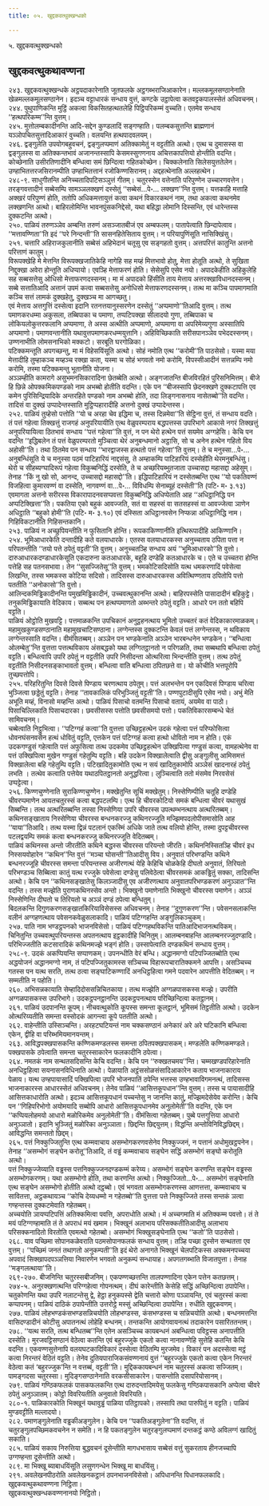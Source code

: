 ```yaml
---
title: ०५. खुद्दकवत्थुक्खन्धको

---
```

५. खुद्दकवत्थुक्खन्धको  


## खुद्दकवत्थुकथावण्णना

२४३. खुद्दकवत्थुक्खन्धके अट्ठपदाकारेनाति जूतफलके अट्ठगब्भराजिआकारेन। मल्लकमूलसण्ठानेनाति खेळमल्लकमूलसण्ठानेन। इदञ्च वट्टाधारकं सन्धाय वुत्तं, कण्टके उट्ठापेत्वा कतवट्टकपालस्सेतं अधिवचनम्।  
२४४. पुथुपाणिकन्ति मुट्ठिं अकत्वा विकसितहत्थतलेहि पिट्ठिपरिकम्मं वुच्चति। एतमेव सन्धाय ‘‘हत्थपरिकम्म’’न्ति वुत्तम्।  
२४५. मुत्तोलम्बकादीनन्ति आदि-सद्देन कुण्डलादिं सङ्गण्हाति। पलम्बकसुत्तन्ति ब्राह्मणानं यञ्ञोपचितसुत्तादिआकारं वुच्चति। वलयन्ति हत्थपादवलयम्।  
२४६. द्वङ्गुलेति उपयोगबहुवचनं, द्वङ्गुलप्पमाणं अतिक्कामेतुं न वट्टतीति अत्थो। एत्थ च दुमासस्स वा द्वङ्गुलस्स वा अतिक्कन्तभावं अजानन्तस्सापि केसमस्सुगणनाय अचित्तकापत्तियो होन्तीति वदन्ति।  
कोच्छेनाति उसीरतिणादीनि बन्धित्वा समं छिन्दित्वा गहितकोच्छेन। चिक्कलेनाति सिलेसयुत्ततेलेन। उण्हाभितत्तरजसिरानम्पीति उण्हाभितत्तानं रजोकिण्णसिरानम्। अद्दहत्थेनाति अल्लहत्थेन।  
२४८-९. साधुगीतन्ति अनिच्चतादिपटिसञ्ञुत्तं गीतम्। चतुरस्सेन वत्तेनाति परिपुण्णेन उच्चारणवत्तेन। तरङ्गवत्तादीनं सब्बेसम्पि सामञ्ञलक्खणं दस्सेतुं ‘‘सब्बेसं…पे॰… लक्खण’’न्ति वुत्तम्। यत्तकाहि मत्ताहि अक्खरं परिपुण्णं होति, ततोपि अधिकमत्तायुत्तं कत्वा कथनं विकारकथनं नाम, तथा अकत्वा कथनमेव लक्खणन्ति अत्थो। बाहिरलोमिन्ति भावनपुंसकनिद्देसो, यथा बहिद्धा लोमानि दिस्सन्ति, एवं धारेन्तस्स दुक्कटन्ति अत्थो।  
२५०. पाळियं तरुणञ्ञेव अम्बन्ति तरुणं असञ्जातबीजं एव अम्बफलम्। पातापेत्वाति छिन्दापेत्वाव। ‘‘मत्तावण्णिता’’ति इदं ‘‘परे निन्दन्ती’’ति सासनहितेसिताय वुत्तम्। न परियापुणिंसूति नासिक्खिंसु।  
२५१. चत्तारि अहिराजकुलानीति सब्बेसं अहिभेदानं चतूसु एव सङ्गहतो वुत्तम्। अत्तपरित्तं कातुन्ति अत्तनो परित्ताणं कातुम्।  
विरूपक्खेहि मे मेत्तन्ति विरूपक्खजातिकेहि नागेहि सह मय्हं मित्तभावो होतु, मेत्ता होतूति अत्थो, ते सुखिता निद्दुक्खा अवेरा होन्तूति अधिप्पायो। एवञ्हि मेत्ताफरणं होति। सेसेसुपि एसेव नयो। अपादकेहीति अहिकुलेहि सह सब्बसत्तेसु ओधिसो मेत्ताफरणदस्सनम्। मा मं अपादको हिंसीति ताय मेत्ताय अत्तरक्खाविधानदस्सनम्।  
सब्बे सत्तातिआदि अत्तानं उपमं कत्वा सब्बसत्तेसु अनोधिसो मेत्ताफरणदस्सनम्। तत्थ मा कञ्चि पापमागमाति कञ्चि सत्तं लामकं दुक्खहेतु, दुक्खञ्च मा आगच्छतु।  
एवं मेत्ताय अत्तगुत्तिं दस्सेत्वा इदानि रतनत्तयानुस्सरणेन दस्सेतुं ‘‘अप्पमाणो’’तिआदि वुत्तम्। तत्थ पमाणकरधम्मा अकुसला, तब्बिपाका च पमाणा, तप्पटिपक्खा सीलादयो गुणा, तब्बिपाका च लोकियलोकुत्तरफलानि अप्पमाणा, ते अस्स अत्थीति अप्पमाणो, अप्पमाणा वा अपरिमेय्यगुणा अस्सातिपि अप्पमाणो। पमाणवन्तानीति यथावुत्तपमाणकरधम्मयुत्तानि। अहिविच्छिकाति सरीसपानञ्ञेव पभेददस्सनम्। उण्णनाभीति लोमसनाभिको मक्कटो। सरबूति घरगोळिका।  
पटिक्कमन्तूति अपगच्छन्तु, मा मं विहेसयिंसूति अत्थो। सोहं नमोति एत्थ ‘‘करोमी’’ति पाठसेसो। यस्मा मया मेत्तादीहि तुम्हाकञ्च मय्हञ्च रक्खा कता, यस्मा च सोहं भगवतो नमो करोमि, विपस्सीआदीनं सत्तन्नम्पि नमो करोमि, तस्मा पटिक्कमन्तु भूतानीति योजना।  
अञ्ञम्हीति कामरागे असुभमनसिकारादिना छेतब्बेति अत्थो। अङ्गजातन्ति बीजविरहितं पुरिसनिमित्तम्। बीजे हि छिन्ने ओपक्कमिकपण्डको नाम अभब्बो होतीति वदन्ति। एके पन ‘‘बीजस्सापि छेदनक्खणे दुक्कटापत्ति एव कमेन पुरिसिन्द्रियादिके अन्तरहिते पण्डको नाम अभब्बो होति, तदा लिङ्गनासनाय नासेतब्बो’’ति वदन्ति। तादिसं वा दुक्खं उप्पादेन्तस्साति मुट्ठिप्पहारादीहि अत्तनो दुक्खं उप्पादेन्तस्स।  
२५२. पाळियं तुय्हेसो पत्तोति ‘‘यो च अरहा चेव इद्धिमा च, तस्स दिन्नमेवा’’ति सेट्ठिना वुत्तं, तं सन्धाय वदति। तं पत्तं गहेत्वा तिक्खत्तुं राजगहं अनुपरियायीति एत्थ वेळुपरम्पराय बद्धपत्तस्स उपरिभागे आकासे नगरं तिक्खत्तुं अनुपरियायित्वा ठितभावं सन्धाय ‘‘पत्तं गहेत्वा’’ति वुत्तं, न पन थेरो हत्थेन पत्तं सयमेव अग्गहेसि। केचि पन वदन्ति ‘‘इद्धिबलेन तं पत्तं वेळुपरम्परतो मुञ्चित्वा थेरं अनुबन्धमानो अट्ठासि, सो च अनेन हत्थेन गहितो विय अहोसी’’ति। तथा ठितमेव पन सन्धाय ‘‘भारद्वाजस्स हत्थतो पत्तं गहेत्वा’’ति वुत्तम्। ते च मनुस्सा…पे॰… अनुबन्धिंसूति ये च मनुस्सा पठमं पाटिहारियं नाद्दसंसु, ते अम्हाकम्पि पाटिहारियं दस्सेहीति थेरमनुबन्धिंसु। थेरो च सीहब्यग्घादिरूपं गहेत्वा विकुब्बनिद्धिं दस्सेति, ते च अच्छरियब्भुतजाता उच्चासद्दा महासद्दा अहेसुम्। तेनाह ‘‘किं नु खो सो, आनन्द, उच्चासद्दो महासद्दो’’ति। इद्धिपाटिहारियं न दस्सेतब्बन्ति एत्थ ‘‘यो पकतिवण्णं विजहित्वा कुमारवण्णं वा दस्सेति, नागवण्णं वा…पे॰… विविधम्पि सेनाब्यूहं दस्सेती’’ति (पटि॰ म॰ ३.१३) एवमागता अत्तनो सरीरस्स विकारापादनवसप्पवत्ता विकुब्बनिद्धि अधिप्पेताति आह ‘‘अधिट्ठानिद्धि पन अप्पटिक्खित्ता’’ति। पकतिया एको बहुकं आवज्जति, सतं वा सहस्सं वा सतसहस्सं वा आवज्जेत्वा ञाणेन अधिट्ठाति ‘‘बहुको होमी’’ति (पटि॰ म॰ ३.१०) एवं दस्सिता अधिट्ठानवसेन निप्फन्ना अधिट्ठानिद्धि नाम। गिहिविकटानीति गिहिसन्तकानि।  
२५३. पाळियं न अच्छुपियन्तीति न फुसितानि होन्ति। रूपकाकिण्णानीति इत्थिरूपादीहि आकिण्णानि।  
२५४. भूमिआधारकेति दन्तादीहि कते वलयाधारके। एतस्स वलयाधारकस्स अनुच्चताय ठपिता पत्ता न परिपतन्तीति ‘‘तयो पत्ते ठपेतुं वट्टती’’ति वुत्तम्। अनुच्चतञ्हि सन्धाय अयं ‘‘भूमिआधारको’’ति वुत्तो। दारुआधारकदण्डाधारकेसूति एकदारुना कतआधारके, बहूहि दण्डेहि कतआधारके च। एते च उच्चतरा होन्ति पत्तेहि सह पतनसभावा। तेन ‘‘सुसज्जितेसू’’ति वुत्तम्। भमकोटिसदिसोति यत्थ धमकरणादिं पवेसेत्वा लिखन्ति, तस्स भमकस्स कोटिया सदिसो। तादिसस्स दारुआधारकस्स अवित्थिण्णताय ठपितोपि पत्तो पततीति ‘‘अनोकासो’’ति वुत्तो।  
आलिन्दकमिड्ढिकादीनन्ति पमुखमिड्ढिकादीनं, उच्चवत्थुकानन्ति अत्थो। बाहिरपस्सेति पासादादीनं बहिकुट्टे। तनुकमिड्ढिकायाति वेदिकाय। सब्बत्थ पन हत्थप्पमाणतो अब्भन्तरे ठपेतुं वट्टति। आधारे पन ततो बहिपि वट्टति।  
पाळियं ओट्ठोति मुखवट्टि। पत्तमाळकन्ति उपचिकानं अनुट्ठहनत्थाय भूमितो उच्चतरं कतं वेदिकाकारमाळकम्। महामुखकुण्डसण्ठानाति महामुखचाटिसण्ठाना। लग्गेन्तस्स दुक्कटन्ति केवलं पत्तं लग्गेन्तस्स, न थविकाय लग्गेन्तस्साति वदन्ति। वीमंसितब्बम्। अञ्ञेन पन भण्डकेनाति अञ्ञेन भारबन्धनेन भण्डकेन। ‘‘बन्धित्वा ओलम्बेतु’’न्ति वुत्तत्ता पत्तत्थविकाय अंसबद्धको यथा लग्गितट्ठानतो न परिगळति, तथा सब्बथापि बन्धित्वा ठपेतुं वट्टति। बन्धित्वापि उपरि ठपेतुं न वट्टतीति उपरि निसीदन्ता ओत्थरित्वा भिन्दन्तीति वुत्तम्। तत्थ ठपेतुं वट्टतीति निसीदनसङ्काभावतो वुत्तम्। बन्धित्वा वाति बन्धित्वा ठपितछत्ते वा। यो कोचीति भत्तपूरोपि तुच्छपत्तोपि।  
२५५. परिहरितुन्ति दिवसे दिवसे पिण्डाय चरणत्थाय ठपेतुम्। पत्तं अलभन्तेन पन एकदिवसं पिण्डाय चरित्वा भुञ्जित्वा छड्डेतुं वट्टति। तेनाह ‘‘तावकालिकं परिभुञ्जितुं वट्टती’’ति। पण्णपुटादीसुपि एसेव नयो। अभुं मेति अभूति मय्हं, विनासो मय्हन्ति अत्थो। पाळियं पिसाचो वतमन्ति पिसाचो वतायं, अयमेव वा पाठो। पिसाचिल्लिकाति पिसाचदारका। छवसीसस्स पत्तोति छवसीसमयो पत्तो। पकतिविकारसम्बन्धे चेतं सामिवचनम्।  
चब्बेत्वाति निट्ठुभित्वा। ‘‘पटिग्गहं कत्वा’’ति वुत्तत्ता उच्छिट्ठहत्थेन उदकं गहेत्वा पत्तं परिप्फोसित्वा धोवनघंसनवसेन हत्थं धोवितुं वट्टति, एत्तकेन पत्तं पटिग्गहं कत्वा हत्थो धोवितो नाम न होति। एकं उदकगण्डुसं गहेत्वाति पत्तं अफुसित्वा तत्थ उदकमेव उच्छिट्ठहत्थेन उक्खिपित्वा गण्डुसं कत्वा, वामहत्थेनेव वा पत्तं उक्खिपित्वा मुखेन गण्डुसं गहेतुम्पि वट्टति। बहि उदकेन विक्खालेत्वाति द्वीसु अङ्गुलीसु आमिसमत्तं विक्खालेत्वा बहि गहेतुम्पि वट्टति। पटिखादितुकामोति एत्थ न सयं खादितुकामोपि अञ्ञेसं खादनारहं ठपेतुं लभति । तत्थेव कत्वाति पत्तेयेव यथाठपितट्ठानतो अनुद्धरित्वा। लुञ्चित्वाति ततो मंसमेव निरवसेसं उप्पट्टेत्वा।  
२५६. किण्णचुण्णेनाति सुराकिण्णचुण्णेन। मक्खेतुन्ति सूचिं मक्खेतुम्। निस्सेणिम्पीति चतूहि दण्डेहि चीवरप्पमाणेन आयतचतुरस्सं कत्वा बद्धपटलम्पि। एत्थ हि चीवरकोटियो समकं बन्धित्वा चीवरं यथासुखं सिब्बन्ति। तत्थ अत्थरितब्बन्ति तस्सा निस्सेणिया उपरि चीवरस्स उपत्थम्भनत्थाय अत्थरितब्बम्। कथिनसङ्खाताय निस्सेणिया चीवरस्स बन्धनकरज्जु कथिनरज्जूति मज्झिमपदलोपीसमासोति आह ‘‘याया’’तिआदि। तत्थ यस्मा द्विन्नं पटलानं एकस्मिं अधिके जाते तत्थ वलियो होन्ति, तस्मा दुपट्टचीवरस्स पटलद्वयम्पि समकं कत्वा बन्धनकरज्जु कथिनरज्जूति वेदितब्बम्।  
पाळियं कथिनस्स अन्तो जीरतीति कथिने बद्धस्स चीवरस्स परियन्तो जीरति। कथिननिस्सितञ्हि चीवरं इध निस्सयवोहारेन ‘‘कथिन’’न्ति वुत्तं ‘‘मञ्चा घोसन्ती’’तिआदीसु विय। अनुवातं परिभण्डन्ति कथिने बन्धनरज्जूहि चीवरस्स समन्ता परियन्तस्स अजीरणत्थं येहि केहिचि चोळकेहि दीघतो अनुवातं, तिरियतो परिभण्डञ्च सिब्बित्वा कातुं यत्थ रज्जुके पवेसेत्वा दण्डेसु पलिवेठेत्वा चीवरसमकं आकड्ढितुं सक्का, तादिसन्ति अत्थो। केचि पन ‘‘कथिनसङ्खातेसु किलञ्जादीसु एव अजीरणत्थाय अनुवातपरिभण्डकरणं अनुञ्ञात’’न्ति वदन्ति। तस्स मज्झेति पुराणकथिनस्सेव अन्तो। भिक्खुनो पमाणेनाति भिक्खुनो चीवरस्स पमाणेन। अञ्ञं निस्सेणिन्ति दीघतो च तिरियतो च अञ्ञं दण्डं ठपेत्वा बन्धितुम्।  
बिदलकन्ति दिगुणकरणसङ्खातकिरियाविसेसस्स अधिवचनम्। तेनाह ‘‘दुगुणकरण’’न्ति। पवेसनसलाकन्ति वलीनं अग्गहणत्थाय पवेसनकवेळुसलाकादि। पाळियं पटिग्गहन्ति अङ्गुलिकञ्चुकम्।  
२५७. पाति नाम भण्डट्ठपनको भाजनविसेसो। पाळियं पटिग्गहथविकन्ति पातिआदिभाजनत्थविकम्। चिनितुन्ति उच्चवत्थुपरियन्तस्स अपतनत्थाय इट्ठकादीहि चिनितुम्। आलम्बनबाहन्ति आलम्बनरज्जुदण्डादि। परिभिज्जतीति कटसारादिकं कथिनमज्झे भङ्गं होति। उस्सापेत्वाति दण्डकथिनं सन्धाय वुत्तम्।  
२५८-९. उदकं अकप्पियन्ति सप्पाणकम्। उपनन्धीति वेरं बन्धि। अद्धानमग्गो पटिपज्जितब्बोति एत्थ अद्धयोजनं अद्धानमग्गो नाम, तं पटिपज्जितुकामस्स सञ्चिच्च विहारूपचारातिक्कमने आपत्ति। असञ्चिच्च गतस्स पन यत्थ सरति, तत्थ ठत्वा सङ्घाटिकण्णादिं अनधिट्ठहित्वा गमने पदवारेन आपत्तीति वेदितब्बम्। न सम्मतीति न पहोति।  
२६०. अभिसन्नकायाति सेम्हादिदोससन्निचितकाया। तत्थ मज्झेति अग्गळपासकस्स मज्झे। उपरीति अग्गळपासकस्स उपरिभागे। उदकट्ठपनट्ठानन्ति उदकट्ठपनत्थाय परिच्छिन्दित्वा कतट्ठानम्।  
२६१. पाळियं उदपानन्ति कूपम्। नीचवत्थुकोति कूपस्स समन्ता कूलट्ठानं, भूमिसमं तिट्ठतीति अत्थो। उदकेन ओत्थरिय्यतीति समन्ता वस्सोदकं आगन्त्वा कूपे पततीति अत्थो।  
२६२. वाहेन्तीति उस्सिञ्चन्ति। अरहटघटियन्तं नाम चक्कसण्ठानं अनेकारं अरे अरे घटिकानि बन्धित्वा एकेन, द्वीहि वा परिब्भमियमानयन्तम्।  
२६३. आविद्धपक्खपासकन्ति कण्णिकमण्डलस्स समन्ता ठपितपक्खपासकम्। मण्डलेति कण्णिकमण्डले। पक्खपासके ठपेत्वाति समन्ता चतुरस्साकारेन फलकादीनि ठपेत्वा।  
२६४. नमतकं नाम सन्थतसदिसन्ति केचि वदन्ति। केचि पन ‘‘रुक्खतचमय’’न्ति। चम्मखण्डपरिहारेनाति अनधिट्ठहित्वा सयनासनविधिनाति अत्थो। पेळायाति अट्ठंससोळसंसादिआकारेन कताय भाजनाकाराय पेळाय। यत्थ उण्हपायासादिं पक्खिपित्वा उपरि भोजनपातिं ठपेन्ति भत्तस्स उण्हभावाविगमनत्थं, तादिसस्स भाजनाकारस्स आधारस्सेतं अधिवचनम्। तेनेव पाळियं ‘‘आसित्तकूपधान’’न्ति वुत्तम्। तस्स च पायासादीहि आसित्तकाधारोति अत्थो। इदञ्च आसित्तकूपधानं पच्चन्तेसु न जानन्ति कातुं, मज्झिमदेसेयेव करोन्ति। केचि पन ‘‘गिहिपरिभोगो अयोमयादि सब्बोपि आधारो आसित्तकूपधानमेव अनुलोमेती’’ति वदन्ति, एके पन ‘‘कप्पियलोहमयो आधारो मळोरिकमेव अनुलोमेती’’ति। वीमंसित्वा गहेतब्बम्। पुब्बे पत्तगुत्तिया आधारो अनुञ्ञातो। इदानि भुञ्जितुं मळोरिका अनुञ्ञाता। छिद्दन्ति छिद्दयुत्तम्। विद्धन्ति अन्तोविनिविद्धछिद्दम्। आविद्धन्ति समन्ततो छिद्दम्।  
२६५. पत्तं निक्कुज्जितुन्ति एत्थ कम्मवाचाय असम्भोगकरणवसेनेव निक्कुज्जनं, न पत्तानं अधोमुखट्ठपनेन। तेनाह ‘‘असम्भोगं सङ्घेन करोतू’’तिआदि, तं वड्ढं कम्मवाचाय सङ्घेन सद्धिं असम्भोगं सङ्घो करोतूति अत्थो।  
पत्तं निक्कुज्जेय्याति वड्ढस्स पत्तनिक्कुज्जनदण्डकम्मं करेय्य। असम्भोगं सङ्घेन करणन्ति सङ्घेन वड्ढस्स असम्भोगकरणम्। यथा असम्भोगो होति, तथा करणन्ति अत्थो। निक्कुज्जितो…पे॰… असम्भोगं सङ्घेनाति एत्थ सङ्घेन असम्भोगो होतीति अत्थो दट्ठब्बो। एवं भगवता असम्भोगकरणस्स आणत्तत्ता, कम्मवाचाय च सावितत्ता, अट्ठकथायञ्च ‘‘कोचि देय्यधम्मो न गहेतब्बो’’ति वुत्तत्ता पत्ते निक्कुज्जिते तस्स सन्तकं ञत्वा गण्हन्तस्स दुक्कटमेवाति गहेतब्बम्।  
अच्चयोति ञायप्पटिपत्तिं अतिक्कमित्वा पवत्ति, अपराधोति अत्थो। मं अच्चगमाति मं अतिक्कम्म पवत्तो। तं ते मयं पटिग्गण्हामाति तं ते अपराधं मयं खमाम। भिक्खूनं अलाभाय परिसक्कतीतिआदीसु अलाभाय परिसक्कनादितो विरतोति एवमत्थो गहेतब्बो। असम्भोगं भिक्खुसङ्घेनाति एत्थ ‘‘कतो’’ति पाठसेसो।  
२६८. याव पच्छिमा सोपानकळेवराति पठमसोपानफलकं सन्धाय वुत्तम्। तञ्हि पच्छा दुस्सेन सन्थतत्ता एव वुत्तम्। ‘‘पच्छिमं जनतं तथागतो अनुकम्पती’’ति इदं थेरो अनागते भिक्खूनं चेलपटिकस्स अक्कमनपच्चया अपवादं सिक्खापदपञ्ञत्तिया निवारणेन भगवतो अनुकम्पं सन्धायाह। अपगतगब्भाति विजातपुत्ता। तेनाह ‘‘मङ्गलत्थाया’’ति।  
२६९-२७०. बीजनिन्ति चतुरस्सबीजनिम्। एकपण्णच्छत्तन्ति तालपण्णादिना एकेन पत्तेन कतछत्तम्।  
२७४-५. अनुरक्खणत्थन्ति परिग्गहेत्वा गोपनत्थम्। दीघं कारेन्तीति केसेहि सद्धिं अच्छिन्दित्वा ठपापेन्ति। चतुकोणन्ति यथा उपरि नलाटन्तेसु द्वे, हेट्ठा हनुकपस्से द्वेति चत्तारो कोणा पञ्ञायन्ति, एवं चतुरस्सं कत्वा कप्पापनम्। पाळियं दाठिकं ठपापेन्तीति उत्तरोट्ठे मस्सुं अच्छिन्दित्वा ठपापेन्ति। रुधीति खुद्दकवणम्।  
२७७. पाळियं लोहभण्डकंसभण्डसन्निचयोति लोहभण्डस्स, कंसभण्डस्स च सन्निचयोति अत्थो। बन्धनमत्तन्ति वासिदण्डादीनं कोटीसु अपातनत्थं लोहेहि बन्धनम्। तन्तकन्ति आयोगवायनत्थं तदाकारेन पसारिततन्तम्।  
२७८. ‘‘यत्थ सरति, तत्थ बन्धितब्ब’’न्ति एतेन असञ्चिच्च कायबन्धनं अबन्धित्वा पविट्ठस्स अनापत्तीति दस्सेति। मुरजवट्टिसण्ठानं वेठेत्वा कतन्ति एवं बहुरज्जुके एकतो कत्वा नानावण्णेहि सुत्तेहि कतन्ति केचि वदन्ति। एकवण्णसुत्तेनापि वलयघटकादिविकारं दस्सेत्वा वेठितम्पि मुरजमेव। विकारं पन अदस्सेत्वा मट्ठं कत्वा निरन्तरं वेठितं वट्टति। तेनेव दुतियपाराजिकसंवण्णनायं वुत्तं ‘‘बहुरज्जुके एकतो कत्वा एकेन निरन्तरं वेठेत्वा कतं ‘बहुरज्जुक’न्ति न वत्तब्बं, वट्टती’’ति। मुद्दिककायबन्धनं नाम चतुरस्सं अकत्वा सज्जितम्। पामङ्गदसा चतुरस्सा। मुदिङ्गसण्ठानेनाति वरकसीसाकारेन। पासन्तोति दसापरियोसानम्।  
२७९. पाळियं गण्ठिकफलकं पासकफलकन्ति एत्थ दारुदन्तादिमयेसु फलकेसु गण्ठिकपासकानि अप्पेत्वा चीवरे ठपेतुं अनुञ्ञातम्। कोट्टो विवरियतीति अनुवातो विवरियति।  
२८०-१. पाळिकारकोति भिक्खूनं यथावुड्ढं पाळिया पतिट्ठापको। तस्सापि तथा पारुपितुं न वट्टति। पाळियं मुण्डवट्टीति मल्लादयो।  
२८२. पमाणङ्गुलेनाति वड्ढकीअङ्गुलेन। केचि पन ‘‘पकतिअङ्गुलेना’’ति वदन्ति, तं चतुरङ्गुलपच्छिमकवचनेन न समेति। न हि पकतङ्गुलेन चतुरङ्गुलप्पमाणं दन्तकट्ठं कण्ठे अविलग्गं खादितुं सकाति।  
२८५. पाळियं सकाय निरुत्तिया बुद्धवचनं दूसेन्तीति मागधभासाय सब्बेसं वत्तुं सुकरताय हीनजच्चापि उग्गण्हन्ता दूसेन्तीति अत्थो।  
२८९. मा भिक्खू ब्याबाधयिंसूति लसुणगन्धेन भिक्खू मा बाधयिंसु।  
२९१. अवलेखनपीठरोति अवलेखनकट्ठानं ठपनभाजनविसेसो। अपिधानन्ति पिधानफलकादि।  
खुद्दकवत्थुकथावण्णना निट्ठिता।  
खुद्दकवत्थुक्खन्धकवण्णनानयो निट्ठितो।  